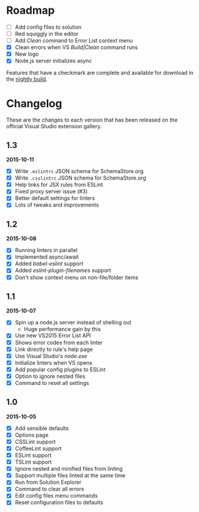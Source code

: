 # Roadmap

- [ ] Add config files to solution
- [ ] Red squiggly in the editor
- [ ] Add _Clean_ command to Error List context menu
- [x] Clean errors when VS _Build|Clean_ command runs
- [x] New logo
- [x] Node.js server initializes async

Features that have a checkmark are complete and available for
download in the
[nightly build](http://vsixgallery.com/extension/36bf2130-106e-40f2-89ff-a2bdac6be879/).

# Changelog

These are the changes to each version that has been released
on the official Visual Studio extension gallery.

## 1.3

**2015-10-11**

- [x] Write `.eslintrc` JSON schema for SchemaStore.org
- [x] Write `.csslintrc` JSON schema for SchemaStore.org
- [x] Help links for JSX rules from ESLint
- [x] Fixed proxy server issue (#3)
- [x] Better default settings for linters
- [x] Lots of tweaks and improvements

## 1.2

**2015-10-08**

- [x] Running linters in parallel
- [x] Implemented async/await
- [x] Added _babel-eslint_ support
- [x] Added _eslint-plugin-filenames_ support
- [x] Don't show context menu on non-file/folder items

## 1.1

**2015-10-07**

- [x] Spin up a node.js server instead of shelling out
  - Huge performance gain by this
- [x] Use new VS2015 Error List API
- [x] Shows error codes from each linter
- [x] Link directly to rule's help page
- [x] Use Visual Studio's _node.exe_
- [x] Initialize linters when VS opens
- [x] Add popular config plugins to ESLint
- [x] Option to ignore nested files
- [x] Command to reset all settings

## 1.0

**2015-10-05**

- [x] Add sensible defaults
- [x] Options page
- [x] CSSLint support
- [x] CoffeeLint support
- [x] ESLint support
- [x] TSLint support
- [x] Ignore nested and minified files from linting
- [x] Support multiple files linted at the same time
- [x] Run from Solution Explorer
- [x] Command to clear all errors
- [x] Edit config files menu commands
- [x] Reset configuration files to defaults